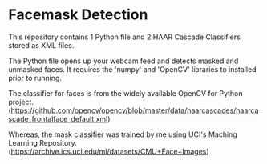 # Facemask Detection

This repository contains 1 Python file and 2 HAAR Cascade Classifiers stored as XML files.

The Python file opens up your webcam feed and detects masked and unmasked faces. It requires the 'numpy' and 'OpenCV' libraries to installed prior to running.

The classifier for faces is from the widely available OpenCV for Python project.
(https://github.com/opencv/opencv/blob/master/data/haarcascades/haarcascade_frontalface_default.xml)

Whereas, the mask classifier was trained by me using UCI's Maching Learning Repository.
(https://archive.ics.uci.edu/ml/datasets/CMU+Face+Images)
